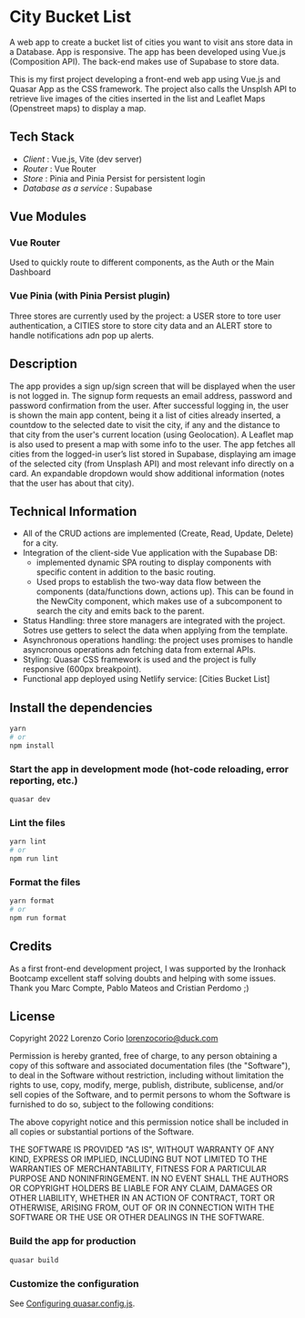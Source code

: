 # City Bucket List

A web app to create a bucket list of cities you want to visit ans store data in a Database. App is responsive. 
The app has been developed using Vue.js (Composition API). The back-end makes use of Supabase to store data.

This is my first project developing a front-end web app using Vue.js and Quasar App as the CSS framework. The project also calls the Unsplsh API to retrieve live images of the cities inserted in the list and Leaflet Maps (Openstreet maps) to display a map.

## Tech Stack

- *Client* : Vue.js, Vite (dev server)
- *Router* : Vue Router
- *Store* : Pinia and Pinia Persist for persistent login
- *Database as a service* : Supabase

## Vue Modules

### Vue Router

Used to quickly route to different components, as the Auth or the Main Dashboard

### Vue Pinia (with Pinia Persist plugin)

Three stores are currently used by the project: a USER store to tore user authentication, a CITIES store to store city data and an ALERT store to handle notifications adn pop up alerts.

## Description

The app provides a sign up/sign screen that will be displayed when the user is not logged in. The signup form requests an email address, password and password confirmation from the user. After successful logging in, the user is shown the main app content, being it a list of cities already inserted, a countdow to the selected date to visit the city, if any and the distance to that city from the user's current location (using Geolocation). A Leaflet map is also used to present a map with some info to the user.
The app fetches all cities from the logged-in user’s list stored in Supabase, displaying am image of the selected city (from Unsplash API) and most relevant info directly on a card. An expandable dropdown would show additional information (notes that the user has about that city).

## Technical Information

* All of the CRUD actions are implemented (Create, Read, Update, Delete) for a city.
* Integration of the client-side Vue application with the Supabase DB: 
   - implemented dynamic SPA routing to display components with specific content in addition to the basic routing. 
   - Used props to establish the two-way data flow between the components (data/functions down, actions up). This can be found in the NewCity component, which makes use of a subcomponent to search the city and emits back to the parent. 
* Status Handling: three store managers are integrated with the project. Sotres use getters to select the data when applying from the template. 
* Asynchronous operations handling: the project uses promises to handle asyncronous operations adn fetching data from external APIs.
* Styling: Quasar CSS framework is used and the project is fully responsive (600px breakpoint).
* Functional app deployed using Netlify service: [Cities Bucket List]


[1]: https://city-bucket-list.netlify.app/#/ "Cities Bucket List"

## Install the dependencies
```bash
yarn
# or
npm install
```

### Start the app in development mode (hot-code reloading, error reporting, etc.)
```bash
quasar dev
```


### Lint the files
```bash
yarn lint
# or
npm run lint
```


### Format the files
```bash
yarn format
# or
npm run format
```

## Credits

As a first front-end development project, I was supported by the Ironhack Bootcamp excellent staff solving doubts and helping with some issues. Thank you Marc Compte, Pablo Mateos and Cristian Perdomo ;)

## License

Copyright 2022 Lorenzo Corio <lorenzocorio@duck.com>

Permission is hereby granted, free of charge, to any person obtaining a copy of this software and associated documentation files (the "Software"), to deal in the Software without restriction, including without limitation the rights to use, copy, modify, merge, publish, distribute, sublicense, and/or sell copies of the Software, and to permit persons to whom the Software is furnished to do so, subject to the following conditions:

The above copyright notice and this permission notice shall be included in all copies or substantial portions of the Software.

THE SOFTWARE IS PROVIDED "AS IS", WITHOUT WARRANTY OF ANY KIND, EXPRESS OR IMPLIED, INCLUDING BUT NOT LIMITED TO THE WARRANTIES OF MERCHANTABILITY, FITNESS FOR A PARTICULAR PURPOSE AND NONINFRINGEMENT. IN NO EVENT SHALL THE AUTHORS OR COPYRIGHT HOLDERS BE LIABLE FOR ANY CLAIM, DAMAGES OR OTHER LIABILITY, WHETHER IN AN ACTION OF CONTRACT, TORT OR OTHERWISE, ARISING FROM, OUT OF OR IN CONNECTION WITH THE SOFTWARE OR THE USE OR OTHER DEALINGS IN THE SOFTWARE.


### Build the app for production
```bash
quasar build
```

### Customize the configuration
See [Configuring quasar.config.js](https://v2.quasar.dev/quasar-cli-vite/quasar-config-js).
